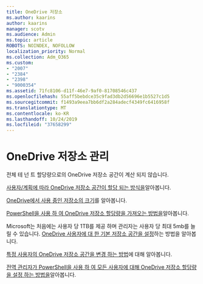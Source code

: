 ```yaml
---
title: OneDrive 저장소
ms.author: kaarins
author: kaarins
manager: scotv
ms.audience: Admin
ms.topic: article
ROBOTS: NOINDEX, NOFOLLOW
localization_priority: Normal
ms.collection: Adm_O365
ms.custom:
- "2007"
- "2384"
- "2398"
- "9000354"
ms.assetid: 71fc8106-d11f-46e7-9af0-81708546c437
ms.openlocfilehash: 55aff5bebdce35c9fad3db2d56696e1b5527c1d5
ms.sourcegitcommit: f1493a9eea7bb6df2a284adecf4349fc6416958f
ms.translationtype: MT
ms.contentlocale: ko-KR
ms.lasthandoff: 10/24/2019
ms.locfileid: "37658299"
---
```

# <a name="manage-your-onedrive-storage"></a>OneDrive 저장소 관리

전체 테 넌 트 할당량으로의 OneDrive 저장소 공간이 계산 되지 않습니다. 

[사용자/계획에 따라 OneDrive 저장소 공간이 할당 되는 방식을](https://docs.microsoft.com/office365/servicedescriptions/onedrive-for-business-service-description?redirectedfrom=MSDN#storage-space-per-user)알아봅니다.

[OneDrive에서 사용 중인 저장소의 크기](https://support.office.com/article/manage-your-onedrive-for-business-storage-31519161-059c-4764-b6f8-f5cd29f7fe68)를 알아봅니다.

[PowerShell을 사용 하 여 OneDrive 저장소 할당량을 가져오는 방법을](https://gallery.technet.microsoft.com/scriptcenter/OneDrive-for-Business-0cb45614)알아봅니다.

Microsoft는 처음에는 사용자 당 1TB를 제공 하며 관리자는 사용자 당 최대 5mb를 늘릴 수 있습니다. [OneDrive 사용자에 대 한 기본 저장소 공간을 설정](https://docs.microsoft.com/onedrive/set-default-storage-space)하는 방법을 알아봅니다.

[특정 사용자의 OneDrive 저장소 공간을 변경 하는 방법](https://docs.microsoft.com/onedrive/change-user-storage)에 대해 알아봅니다.

[전역 관리자가 PowerShell을 사용 하 여 모든 사용자에 대해 OneDrive 저장소 할당량을 설정 하는 방법을](https://gallery.technet.microsoft.com/office/How-to-set-OneDrive-for-8b61365b)알아봅니다.
  